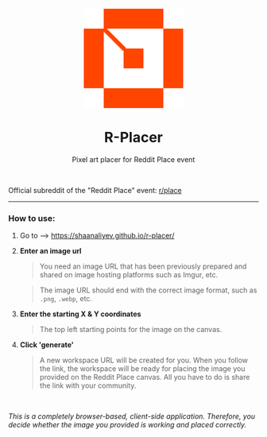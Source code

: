 <p align="center">
  <img src="./assets/r-placer.webp" height="200">
</p>

<h1 align="center">R-Placer</h1>

<p align="center">
  Pixel art placer for Reddit Place event
<p>

<br>

Official subreddit of the "Reddit Place" event: [r/place](https://www.reddit.com/r/place/ "r/place")

<hr>

### How to use:

1. Go to --> https://shaanaliyev.github.io/r-placer/
2. **Enter an image url**

   > You need an image URL that has been previously prepared and shared on image hosting platforms such as Imgur, etc.

   > The image URL should end with the correct image format, such as `.png`, `.webp`, etc.

3. **Enter the starting X & Y coordinates**
   > The top left starting points for the image on the canvas.
4. **Click 'generate'**
   > A new workspace URL will be created for you. When you follow the link, the workspace will be ready for placing the image you provided on the Reddit Place canvas. All you have to do is share the link with your community.

<br>

_This is a completely browser-based, client-side application. Therefore, you decide whether the image you provided is working and placed correctly._

